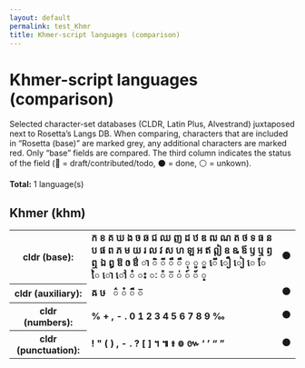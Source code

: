 ```yaml
---
layout: default
permalink: test_Khmr
title: Khmer-script languages (comparison)
---
```


# Khmer-script languages (comparison)

Selected character-set databases (CLDR, Latin Plus, Alvestrand) juxtaposed next to Rosetta’s Langs DB. When comparing, characters that are included in “Rosetta (base)” are marked grey, any additional characters are marked red. Only “base” fields are compared. The third column indicates the status of the field (🔴 = draft/contributed/todo, ⚫️ = done, ⚪️ = unkown).

**Total:** 1 language(s)

## Khmer (khm)

<table>
 <tr><th>cldr (base):</th><td><strong>ក</strong> <strong>ខ</strong> <strong>គ</strong> <strong>ឃ</strong> <strong>ង</strong> <strong>ច</strong> <strong>ឆ</strong> <strong>ជ</strong> <strong>ឈ</strong> <strong>ញ</strong> <strong>ដ</strong> <strong>ឋ</strong> <strong>ឌ</strong> <strong>ឍ</strong> <strong>ណ</strong> <strong>ត</strong> <strong>ថ</strong> <strong>ទ</strong> <strong>ធ</strong> <strong>ន</strong> <strong>ប</strong> <strong>ផ</strong> <strong>ព</strong> <strong>ភ</strong> <strong>ម</strong> <strong>យ</strong> <strong>រ</strong> <strong>ល</strong> <strong>វ</strong> <strong>ស</strong> <strong>ហ</strong> <strong>ឡ</strong> <strong>អ</strong> <strong>ឥ</strong> <strong>ឦ</strong> <strong>ឧ</strong> <strong>ឩ</strong> <strong>ឪ</strong> <strong>ឫ</strong> <strong>ឬ</strong> <strong>ឭ</strong> <strong>ឮ</strong> <strong>ឯ</strong> <strong>ឰ</strong> <strong>ឱ</strong> <strong>ឲ</strong> <strong>ឳ</strong> <strong>ា</strong> <strong>ិ</strong> <strong>ី</strong> <strong>ឹ</strong> <strong>ឺ</strong> <strong>ុ</strong> <strong>ូ</strong> <strong>ួ</strong> <strong>ើ</strong> <strong>ឿ</strong> <strong>ៀ</strong> <strong>េ</strong> <strong>ែ</strong> <strong>ៃ</strong> <strong>ោ</strong> <strong>ៅ</strong> <strong>ំ</strong> <strong>ះ</strong> <strong>ៈ</strong> <strong>៉</strong> <strong>៊</strong> <strong>់</strong> <strong>៍</strong> <strong>័</strong> <strong>្</strong> </td><td>⚫️</td></tr>
<tr><th>cldr (auxiliary):</th><td><strong>ឝ</strong> <strong>ឞ</strong> <strong>឴</strong> <strong>឵</strong> <strong>៌</strong> <strong>៎</strong> <strong>៏</strong> <strong>៑</strong> <strong>​</strong> </td><td>⚫️</td></tr>
<tr><th>cldr (numbers):</th><td><strong>%</strong> <strong>+</strong> <strong>,</strong> <strong>-</strong> <strong>.</strong> <strong>0</strong> <strong>1</strong> <strong>2</strong> <strong>3</strong> <strong>4</strong> <strong>5</strong> <strong>6</strong> <strong>7</strong> <strong>8</strong> <strong>9</strong> <strong>‰</strong> </td><td>⚫️</td></tr>
<tr><th>cldr (punctuation):</th><td><strong>!</strong> <strong>"</strong> <strong>(</strong> <strong>)</strong> <strong>,</strong> <strong>-</strong> <strong>.</strong> <strong>?</strong> <strong>[</strong> <strong>]</strong> <strong>។</strong> <strong>៕</strong> <strong>៖</strong> <strong>៙</strong> <strong>៚</strong> <strong>‘</strong> <strong>’</strong> <strong>“</strong> <strong>”</strong> </td><td>⚫️</td></tr>
 </table>

